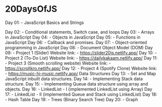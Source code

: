 # 20DaysOfJS

Day 01: - JavaScript Basics and Strings  

Day 02: - Conditional statements, Switch case, and loops 
Day 03: - Arrays in JavaScript
Day 04: - Objects in JavaScript
Day 05: - Functions in JavaScript
Day 06: - Callback and promises.
Day 07: - Object-oriented programming in JavaScript
Day 08: - Document Object Model (DOM)
Day 09: - Project 1 (Slider) Website link: - https://slider20js.netlify.app/
Day 10: - Project 2 (To-Do List) Website link: - https://dailykakaam.netlify.app/
Day 11: - Project 3 (Smooth scrolling website) Website link: - https://scrollkro.netlify.app/
Day 12: - Project 4 (Spotify Clone) Website link: - https://music-hi-music.netlify.app/
Data Structures 
Day 13: - Set and Map JavaScript inbuilt data structures.
Day 14: - Implementing Stack data structure.
Day 15: - Implementing Queue data structure using array and objects.
Day 16: - LinkedList - I (implemented LinkedList using Array) 
Day 17: - LinkedList - II (implemented Queue and Stack using LinkedList)
Day 18: - Hash Table
Day 19: - Trees (Binary Search Tree)
Day 20: - Graph
